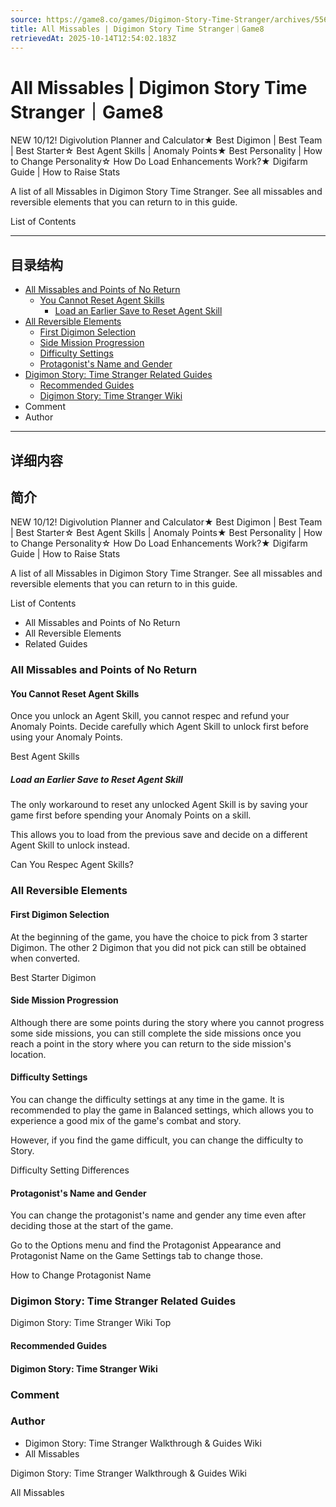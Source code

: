 ```yaml
---
source: https://game8.co/games/Digimon-Story-Time-Stranger/archives/556941
title: All Missables | Digimon Story Time Stranger｜Game8
retrievedAt: 2025-10-14T12:54:02.183Z
---
```


# All Missables | Digimon Story Time Stranger｜Game8

NEW 10/12! Digivolution Planner and Calculator★ Best Digimon | Best Team | Best Starter☆ Best Agent Skills | Anomaly Points★ Best Personality | How to Change Personality☆ How Do Load Enhancements Work?★ Digifarm Guide | How to Raise Stats

A list of all Missables in Digimon Story Time Stranger. See all missables and reversible elements that you can return to in this guide.

List of Contents

---

## 目录结构

  - [All Missables and Points of No Return](#hl_1)
    - [You Cannot Reset Agent Skills](#hm_1)
      - [Load an Earlier Save to Reset Agent Skill](#hs_1)
  - [All Reversible Elements](#hl_2)
    - [First Digimon Selection](#hm_100)
    - [Side Mission Progression](#hm_101)
    - [Difficulty Settings](#hm_102)
    - [Protagonist's Name and Gender](#hm_103)
  - [Digimon Story: Time Stranger Related Guides](#hl_3)
    - [Recommended Guides](#hm_2)
    - [Digimon Story: Time Stranger Wiki](#hm_3)
  - Comment
  - Author

---

## 详细内容

## 简介

NEW 10/12! Digivolution Planner and Calculator★ Best Digimon | Best Team | Best Starter☆ Best Agent Skills | Anomaly Points★ Best Personality | How to Change Personality☆ How Do Load Enhancements Work?★ Digifarm Guide | How to Raise Stats

A list of all Missables in Digimon Story Time Stranger. See all missables and reversible elements that you can return to in this guide.

List of Contents

- All Missables and Points of No Return
- All Reversible Elements
- Related Guides

### All Missables and Points of No Return



#### You Cannot Reset Agent Skills

Once you unlock an Agent Skill, you cannot respec and refund your Anomaly Points. Decide carefully which Agent Skill to unlock first before using your Anomaly Points.

Best Agent Skills

##### Load an Earlier Save to Reset Agent Skill

The only workaround to reset any unlocked Agent Skill is by saving your game first before spending your Anomaly Points on a skill.

This allows you to load from the previous save and decide on a different Agent Skill to unlock instead.

Can You Respec Agent Skills?

### All Reversible Elements



#### First Digimon Selection

At the beginning of the game, you have the choice to pick from 3 starter Digimon. The other 2 Digimon that you did not pick can still be obtained when converted.

Best Starter Digimon

#### Side Mission Progression

Although there are some points during the story where you cannot progress some side missions, you can still complete the side missions once you reach a point in the story where you can return to the side mission's location.

#### Difficulty Settings

You can change the difficulty settings at any time in the game. It is recommended to play the game in Balanced settings, which allows you to experience a good mix of the game's combat and story.

However, if you find the game difficult, you can change the difficulty to Story.

Difficulty Setting Differences

#### Protagonist's Name and Gender

You can change the protagonist's name and gender any time even after deciding those at the start of the game.

Go to the Options menu and find the Protagonist Appearance and Protagonist Name on the Game Settings tab to change those.

How to Change Protagonist Name

### Digimon Story: Time Stranger Related Guides

Digimon Story: Time Stranger Wiki Top

#### Recommended Guides



#### Digimon Story: Time Stranger Wiki



### Comment



### Author

- Digimon Story: Time Stranger Walkthrough & Guides Wiki
- All Missables

Digimon Story: Time Stranger Walkthrough & Guides Wiki

All Missables
